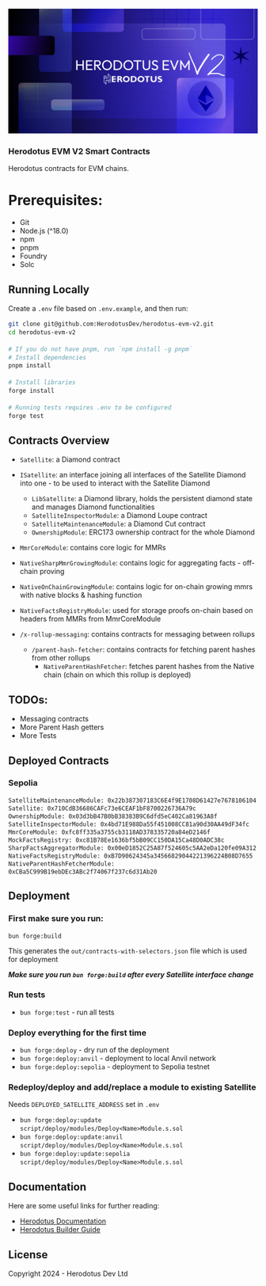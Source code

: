 ![](/banner.png)

### Herodotus EVM V2 Smart Contracts

Herodotus contracts for EVM chains.

# Prerequisites:

- Git
- Node.js (^18.0)
- npm
- pnpm
- Foundry
- Solc

## Running Locally

Create a `.env` file based on `.env.example`, and then run:

```bash
git clone git@github.com:HerodotusDev/herodotus-evm-v2.git
cd herodotus-evm-v2

# If you do not have pnpm, run `npm install -g pnpm`
# Install dependencies
pnpm install

# Install libraries
forge install

# Running tests requires .env to be configured
forge test
```

## Contracts Overview

- `Satellite`: a Diamond contract
- `ISatellite`: an interface joining all interfaces of the Satellite Diamond into one - to be used to interact with the Satellite Diamond
  - `LibSatellite`: a Diamond library, holds the persistent diamond state and manages Diamond functionalities
  - `SatelliteInspectorModule`: a Diamond Loupe contract
  - `SatelliteMaintenanceModule`: a Diamond Cut contract
  - `OwnershipModule`: ERC173 ownership contract for the whole Diamond
- `MmrCoreModule`: contains core logic for MMRs
- `NativeSharpMmrGrowingModule`: contains logic for aggregating facts - off-chain proving
- `NativeOnChainGrowingModule`: contains logic for on-chain growing mmrs with native blocks & hashing function
- `NativeFactsRegistryModule`: used for storage proofs on-chain based on headers from MMRs from MmrCoreModule

- `/x-rollup-messaging`: contains contracts for messaging between rollups

  - `/parent-hash-fetcher`: contains contracts for fetching parent hashes from other rollups
    - `NativeParentHashFetcher`: fetches parent hashes from the Native chain (chain on which this rollup is deployed)

## TODOs:

- Messaging contracts
- More Parent Hash getters
- More Tests

## Deployed Contracts

### Sepolia

```
SatelliteMaintenanceModule: 0x22b387307183C6E4f9E1708D61427e7678106104
Satellite: 0x710CdB36686CAFc73e6CEAF1bF8700226736A79c
OwnershipModule: 0x03d3bB47B0bB38383B9C6dfd5eC402Ca81963A8f
SatelliteInspectorModule: 0x4bd71E988Da55f451008CC81a90d30AA49dF34fc
MmrCoreModule: 0xfc8ff335a3755cb3118AD378335720a84eD2146f
MockFactsRegistry: 0xc81B78Ee1636bf5bB09CC150DA15Ca48D0ADC38c
SharpFactsAggregatorModule: 0x00eD1852C25A87f524605c5AA2eDa120fe09A312
NativeFactsRegistryModule: 0xB7D90624345a34566829044221396224B08D7655
NativeParentHashFetcherModule: 0xCBa5C999B19ebDEc3ABc2f74067f237c6d31Ab20
```

## Deployment

### First make sure you run:

```
bun forge:build
```

This generates the `out/contracts-with-selectors.json` file which is used for deployment

**_Make sure you run `bun forge:build` after every Satellite interface change_**

### Run tests

- `bun forge:test` - run all tests

### Deploy everything for the first time

- `bun forge:deploy` - dry run of the deployment
- `bun forge:deploy:anvil` - deployment to local Anvil network
- `bun forge:deploy:sepolia` - deployment to Sepolia testnet

### Redeploy/deploy and add/replace a module to existing Satellite

Needs `DEPLOYED_SATELLITE_ADDRESS` set in `.env`

- `bun forge:deploy:update script/deploy/modules/Deploy<Name>Module.s.sol`
- `bun forge:deploy:update:anvil script/deploy/modules/Deploy<Name>Module.s.sol`
- `bun forge:deploy:update:sepolia script/deploy/modules/Deploy<Name>Module.s.sol`

## Documentation

Here are some useful links for further reading:

- [Herodotus Documentation](https://docs.herodotus.dev)
- [Herodotus Builder Guide](https://herodotus.notion.site/herodotus/Herodotus-Hands-On-Builder-Guide-5298b607069f4bcfba9513aa75ee74d4)

## License

Copyright 2024 - Herodotus Dev Ltd
